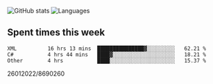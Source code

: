 ![GitHub stats](https://github-readme-stats.vercel.app/api?username=emipa606&theme=github_dark&show_icons=true) 
![Languages](https://github-readme-stats.vercel.app/api/top-langs/?username=emipa606&theme=github_dark&layout=compact)

## Spent times this week
<!--START_SECTION:waka-->

```text
XML          16 hrs 13 mins  ███████████████▓░░░░░░░░░   62.21 %
C#           4 hrs 44 mins   ████▓░░░░░░░░░░░░░░░░░░░░   18.21 %
Other        4 hrs           ████░░░░░░░░░░░░░░░░░░░░░   15.37 %
```

<!--END_SECTION:waka-->


26012022/8690260
